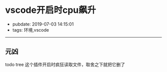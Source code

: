 # vscode开启时cpu飙升

- pubdate: 2019-07-03 14:15:01
- tags: 环境,vscode

---

## 元凶

todo tree
这个插件开启时疯狂读取文件，取舍之下就把它删了
